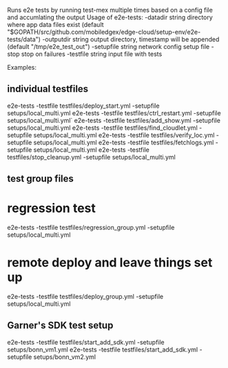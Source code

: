   
Runs e2e tests by running test-mex multiple times based on a config file and accumlating the output
Usage of e2e-tests:
  -datadir string
        directory where app data files exist (default "$GOPATH/src/github.com/mobiledgex/edge-cloud/setup-env/e2e-tests/data")
  -outputdir string
        output directory, timestamp will be appended (default "/tmp/e2e_test_out")
  -setupfile string
        network config setup file
  -stop
        stop on failures
  -testfile string
        input file with tests
 
Examples:
## individual testfiles
e2e-tests -testfile testfiles/deploy_start.yml -setupfile setups/local_multi.yml
e2e-tests -testfile testfiles/ctrl_restart.yml -setupfile setups/local_multi.yml`
e2e-tests -testfile testfiles/add_show.yml -setupfile setups/local_multi.yml 
e2e-tests -testfile testfiles/find_cloudlet.yml -setupfile setups/local_multi.yml 
e2e-tests -testfile testfiles/verify_loc.yml -setupfile setups/local_multi.yml
e2e-tests -testfile testfiles/fetchlogs.yml -setupfile setups/local_multi.yml 
e2e-tests -testfile testfiles/stop_cleanup.yml -setupfile setups/local_multi.yml 

## test group files
# regression test
e2e-tests -testfile testfiles/regression_group.yml -setupfile setups/local_multi.yml 
# remote deploy and leave things set up
e2e-tests -testfile testfiles/deploy_group.yml -setupfile setups/local_multi.yml

## Garner's SDK test setup
e2e-tests -testfile testfiles/start_add_sdk.yml -setupfile setups/bonn_vm1.yml
e2e-tests -testfile testfiles/start_add_sdk.yml -setupfile setups/bonn_vm2.yml
